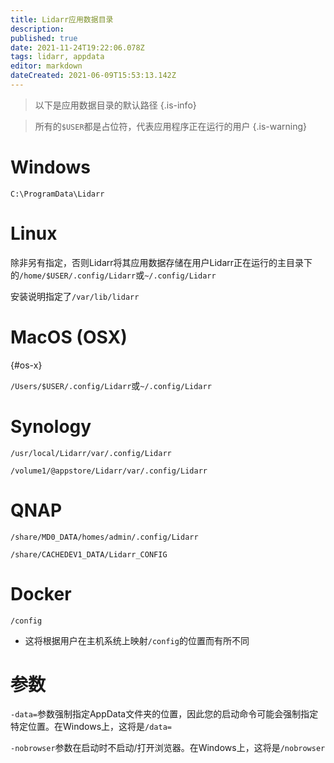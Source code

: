 ```yaml
---
title: Lidarr应用数据目录
description: 
published: true
date: 2021-11-24T19:22:06.078Z
tags: lidarr, appdata
editor: markdown
dateCreated: 2021-06-09T15:53:13.142Z
---
```


> 以下是应用数据目录的默认路径 {.is-info}

> 所有的`$USER`都是占位符，代表应用程序正在运行的用户 {.is-warning}

# Windows

`C:\ProgramData\Lidarr`

# Linux

除非另有指定，否则Lidarr将其应用数据存储在用户Lidarr正在运行的主目录下的`/home/$USER/.config/Lidarr`或`~/.config/Lidarr`

安装说明指定了`/var/lib/lidarr`

# MacOS (OSX)

{#os-x}

`/Users/$USER/.config/Lidarr`或`~/.config/Lidarr`

# Synology

`/usr/local/Lidarr/var/.config/Lidarr`

`/volume1/@appstore/Lidarr/var/.config/Lidarr`

# QNAP

`/share/MD0_DATA/homes/admin/.config/Lidarr`

`/share/CACHEDEV1_DATA/Lidarr_CONFIG`

# Docker

`/config`

- 这将根据用户在主机系统上映射`/config`的位置而有所不同

# 参数

`-data=`参数强制指定AppData文件夹的位置，因此您的启动命令可能会强制指定特定位置。在Windows上，这将是`/data=`

`-nobrowser`参数在启动时不启动/打开浏览器。在Windows上，这将是`/nobrowser`